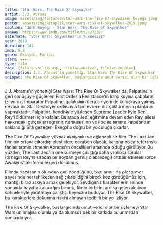 ```yaml
---
title: 'Star Wars: The Rise Of Skywalker'
artist: J.J. Abrams
image: assets/img/featured/star-wars-the-rise-of-skywalker-boyega.jpeg
poster: assets/img/kitaplik/star-wars-rise-of-skywalker-2019.jpeg
caption: "John Boyega - Star Wars: The Rise Of Skywalker"
sameAs: https://www.imdb.com/title/tt2527338/
alternate: "Star Wars: Skywalker'ın Yükselişi"
year: 2019
duration: 142
imdb: 6.8
genre: Aksiyon, Fantezi
stars: ★★★☆☆
type: film
tags: [filmler-bilimkurgu, filmler-aksiyon, filmler-2000ler]
description: J.J. Abrams'in yönettiği Star Wars The Rise Of Skywalker filminin eleştirisi.
snippet: The Rise Of Skywalker, başlangıcında umut verici olan bir üçlemeyi Star Wars'un imajına olumlu ya da olumsuz pek bir katkıda bulunmadan sonlandırıyor. 
---
```


J.J. Abrams'ın yönettiği Star Wars: The Rise Of Skywalker'da, Palpatine'in geri dönüşüyle güçlenen First Order'a Resistance'ın karşı koyma çabalarını izliyoruz. İmparator Palpatine, galaksinin ücra bir yerinde kuluçkaya yatmış, devasa bir Star Destroyer ordusuyla tüm evrene diz çöktürmenin planlarını yapmaktadır. Palpatine, kendisiyle yüzleşen Supreme Leader Kylo Ren'i, Rey'i öldürmesi için kafalar. Bu arada Jedi eğitimine devam eden Rey, ailesi hakkındaki gerçekleri öğrenir. Kankası Finn ve Poe ile birlikte Palpatine'in saklandığı Sith gezegeni Exegol'a doğru bir yolculuğa çıkarlar. 

The Rise Of Skywalker yüksek aksiyonlu ve eğlenceli bir film. The Last Jedi filminin ortaya çıkardığı eleştirilere cevaben olacak, kanona bolca referansla fanları tatmin etmenin Abrams'ın öncelikleri arasında olduğu görülüyor. Bu yüzden, The Last Jedi'ın öne sürmeye çalıştığı daha yenilikçi sorular (örneğin Rey'in sıradan bir soydan gelmiş olabileceği) örtbas edilerek Force Awakens'taki formüle geri dönülmüş. 

Filmde bazılarının ölümden geri döndüğünü, bazılarının da _plot armor_ sayesinde her tehlikeden sağ çıkabildiğini birçok kez gördüğümüz için, mantığı biraz askıya almak gerekiyor. Sevdiğimiz karakterlerin eninde sonunda hayatta kalacağını bilmek, filmin birbirini ardına gelen aksiyon sahneleriyle yaratmaya çalıştığı heyecanı buduyor. The Rise Of Skywalker, bu karakterlere dokunma riskini almayan tedbirli bir yol izliyor. 

The Rise Of Skywalker, başlangıcında umut verici olan bir üçlemeyi Star Wars'un imajına olumlu ya da olumsuz pek bir katkıda bulunmadan sonlandırıyor. 



